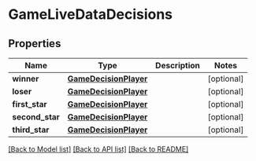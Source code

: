 # GameLiveDataDecisions

## Properties
Name | Type | Description | Notes
------------ | ------------- | ------------- | -------------
**winner** | [**GameDecisionPlayer**](GameDecisionPlayer.md) |  | [optional] 
**loser** | [**GameDecisionPlayer**](GameDecisionPlayer.md) |  | [optional] 
**first_star** | [**GameDecisionPlayer**](GameDecisionPlayer.md) |  | [optional] 
**second_star** | [**GameDecisionPlayer**](GameDecisionPlayer.md) |  | [optional] 
**third_star** | [**GameDecisionPlayer**](GameDecisionPlayer.md) |  | [optional] 

[[Back to Model list]](../README.md#documentation-for-models) [[Back to API list]](../README.md#documentation-for-api-endpoints) [[Back to README]](../README.md)

